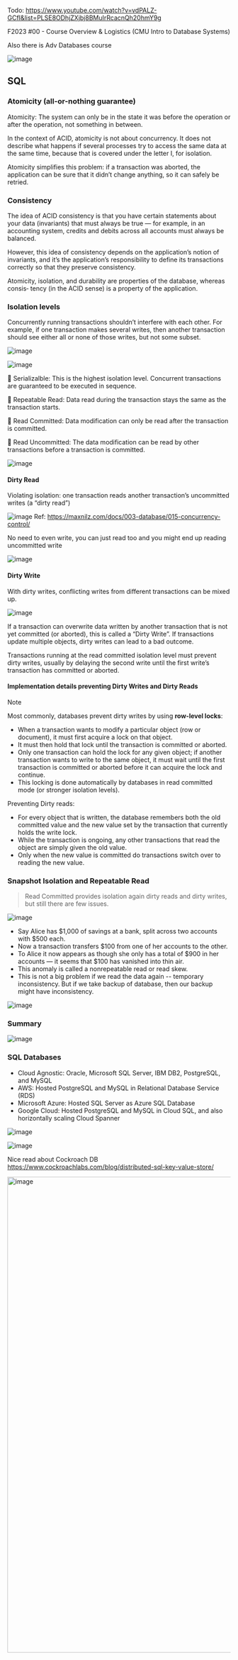 Todo: https://www.youtube.com/watch?v=vdPALZ-GCfI&list=PLSE8ODhjZXjbj8BMuIrRcacnQh20hmY9g

F2023 #00 - Course Overview & Logistics (CMU Intro to Database Systems)

Also there is Adv Databases course

![image](https://github.com/user-attachments/assets/9ac0d78a-9437-47df-b122-87b754b9929f)

## SQL

### Atomicity (all-or-nothing guarantee)
Atomicity: The system can only be in the state it was before the operation or after the operation, not something in between.

In the context of ACID, atomicity is not about concurrency. It does not describe what happens if several processes try to access the same data at the same time, because that is covered under the letter I, for isolation.

Atomicity simplifies this problem: if a transaction was aborted, the application can be sure that it didn’t change anything, so it can safely be retried.

### Consistency

The idea of ACID consistency is that you have certain statements about your data (invariants) that must always be true — for example, in an accounting system, credits and debits across all accounts must always be balanced.

However, this idea of consistency depends on the application’s notion of invariants, and it’s the application’s responsibility to define its transactions correctly so that they preserve consistency. 

Atomicity, isolation, and durability are properties of the database, whereas consis‐ tency (in the ACID sense) is a property of the application.

### Isolation levels

Concurrently running transactions shouldn’t interfere with each other. For example, if one transaction makes several writes, then another transaction should see either all or none of those writes, but not some subset.

![image](https://github.com/remidinishanth/distributed_systems/assets/19663316/427f890e-a716-47ba-b274-b3caaeaad5af)

![image](https://github.com/user-attachments/assets/e9f83dd0-16d0-40a6-946a-d5b5e42d1587)

🔹 Serializalble: This is the highest isolation level. Concurrent transactions are guaranteed to be executed in sequence.

🔹 Repeatable Read: Data read during the transaction stays the same as the transaction starts.

🔹 Read Committed: Data modification can only be read after the transaction is committed.

🔹 Read Uncommitted: The data modification can be read by other transactions before a transaction is committed.

![image](https://github.com/user-attachments/assets/24cd023b-1b63-43eb-afa2-02acf7b944c6)


#### Dirty Read

Violating isolation: one transaction reads another transaction’s uncommitted writes (a “dirty read”)

![image](https://github.com/user-attachments/assets/096db127-df30-460f-9f72-58ec3ad69b54)
Ref: https://maxnilz.com/docs/003-database/015-concurrency-control/

No need to even write, you can just read too and you might end up reading uncommitted write

![image](https://github.com/user-attachments/assets/49cf0f86-f9f2-4e1e-bc6d-2dbb7c025bb0)

#### Dirty Write

With dirty writes, conflicting writes from different transactions can be mixed up.

![image](https://github.com/user-attachments/assets/2b2b16b5-ee79-4d3a-beee-2187623c97c1)

If a transaction can overwrite data written by another transaction that is not yet committed (or aborted), this is called a “Dirty Write”. If transactions update multiple objects, dirty writes can lead to a bad outcome.

Transactions running at the read committed isolation level must prevent dirty writes, usually by delaying the second write until the first write’s transaction has committed or aborted.

#### Implementation details preventing Dirty Writes and Dirty Reads

> [!NOTE]  
> Most commonly, databases prevent dirty writes by using **row-level locks**: 
> * When a transaction wants to modify a particular object (row or document), it must first acquire a lock on that object.
> * It must then hold that lock until the transaction is committed or aborted.
> * Only one transaction can hold the lock for any given object; if another transaction wants to write to the same object, it must wait until the first transaction is committed or aborted before it can acquire the lock and continue.
> * This locking is done automatically by databases in read committed mode (or stronger isolation levels).
>
> Preventing Dirty reads:
> * For every object that is written, the database remembers both the old committed value and the new value set by the transaction that currently holds the write lock.
> * While the transaction is ongoing, any other transactions that read the object are simply given the old value.
> * Only when the new value is committed do transactions switch over to reading the new value.

### Snapshot Isolation and Repeatable Read

> Read Committed provides isolation again dirty reads and dirty writes, but still there are few issues.

![image](https://github.com/user-attachments/assets/8a673f42-00fa-49ea-835c-ca5a0a094062)

* Say Alice has $1,000 of savings at a bank, split across two accounts with $500 each. 
* Now a transaction transfers $100 from one of her accounts to the other.
* To Alice it now appears as though she only has a total of $900 in her accounts — it seems that $100 has vanished into thin air.
* This anomaly is called a nonrepeatable read or read skew.
* This is not a big problem if we read the data again -- temporary inconsistency. But if we take backup of database, then our backup might have inconsistency.

![image](https://github.com/user-attachments/assets/34ecdd54-33ea-49b0-a2c2-853b495715c5)


### Summary
![image](https://github.com/remidinishanth/distributed_systems/assets/19663316/24b3af22-f1b1-4bbb-ab25-0da20bea4dd7)

### SQL Databases

* Cloud Agnostic: Oracle, Microsoft SQL Server, IBM DB2, PostgreSQL, and MySQL
* AWS: Hosted PostgreSQL and MySQL in Relational Database Service (RDS)
* Microsoft Azure: Hosted SQL Server as Azure SQL Database
* Google Cloud: Hosted PostgreSQL and MySQL in Cloud SQL, and also horizontally scaling Cloud Spanner

![image](https://github.com/user-attachments/assets/e91eb4ea-e525-4b7e-8bea-d715f7b99977)

![image](https://github.com/user-attachments/assets/afa4c32d-77a2-42f4-8299-801ac3d60c6b)


Nice read about Cockroach DB https://www.cockroachlabs.com/blog/distributed-sql-key-value-store/

<img width="1074" alt="image" src="https://github.com/user-attachments/assets/e24257e3-44df-4450-92f8-5a4e24d8a07b">
